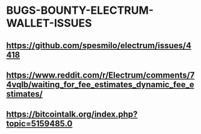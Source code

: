 # BUGS-BOUNTY-ELECTRUM-WALLET-ISSUES

## https://github.com/spesmilo/electrum/issues/4418

## https://www.reddit.com/r/Electrum/comments/74vqlb/waiting_for_fee_estimates_dynamic_fee_estimates/

## https://bitcointalk.org/index.php?topic=5159485.0
